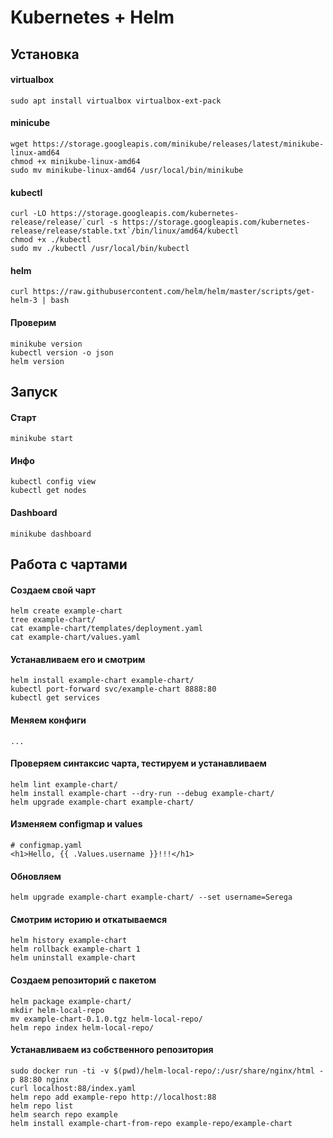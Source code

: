 # Kubernetes + Helm

## Установка
#### virtualbox
```
sudo apt install virtualbox virtualbox-ext-pack
```

#### minicube
```
wget https://storage.googleapis.com/minikube/releases/latest/minikube-linux-amd64
chmod +x minikube-linux-amd64
sudo mv minikube-linux-amd64 /usr/local/bin/minikube
```

#### kubectl
```
curl -LO https://storage.googleapis.com/kubernetes-release/release/`curl -s https://storage.googleapis.com/kubernetes-release/release/stable.txt`/bin/linux/amd64/kubectl
chmod +x ./kubectl
sudo mv ./kubectl /usr/local/bin/kubectl
```
#### helm
```
curl https://raw.githubusercontent.com/helm/helm/master/scripts/get-helm-3 | bash
```

#### Проверим
```
minikube version
kubectl version -o json
helm version
```

## Запуск

#### Старт
```
minikube start
```

#### Инфо
```
kubectl config view
kubectl get nodes
```

#### Dashboard
```
minikube dashboard
```

## Работа с чартами

#### Создаем свой чарт
```
helm create example-chart
tree example-chart/
cat example-chart/templates/deployment.yaml
cat example-chart/values.yaml
```

#### Устанавливаем его и смотрим
```
helm install example-chart example-chart/
kubectl port-forward svc/example-chart 8888:80
kubectl get services
```

#### Меняем конфиги
```
...
```

#### Проверяем синтаксис чарта, тестируем и устанавливаем
```
helm lint example-chart/
helm install example-chart --dry-run --debug example-chart/
helm upgrade example-chart example-chart/ 
```

#### Изменяем configmap и values
```
# configmap.yaml
<h1>Hello, {{ .Values.username }}!!!</h1>
```

#### Обновляем
```
helm upgrade example-chart example-chart/ --set username=Serega
```

#### Смотрим историю и откатываемся
```
helm history example-chart
helm rollback example-chart 1
helm uninstall example-chart
```

#### Создаем репозиторий с пакетом
```
helm package example-chart/
mkdir helm-local-repo
mv example-chart-0.1.0.tgz helm-local-repo/
helm repo index helm-local-repo/
```

#### Устанавливаем из собственного репозитория
```
sudo docker run -ti -v $(pwd)/helm-local-repo/:/usr/share/nginx/html -p 88:80 nginx
curl localhost:88/index.yaml
helm repo add example-repo http://localhost:88
helm repo list
helm search repo example
helm install example-chart-from-repo example-repo/example-chart
```





